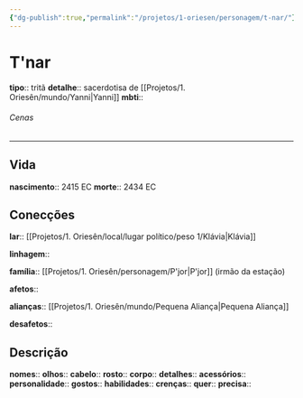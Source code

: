 ```yaml
---
{"dg-publish":true,"permalink":"/projetos/1-oriesen/personagem/t-nar/"}
---
```



# T'nar
**tipo**:: tritã
**detalhe**:: sacerdotisa de [[Projetos/1. Oriesên/mundo/Yanni|Yanni]]
**mbti**:: 

###### Cenas



---
## Vida
**nascimento**:: 2415 EC
**morte**:: 2434 EC


## Conecções
**lar**:: [[Projetos/1. Oriesên/local/lugar político/peso 1/Klávia|Klávia]]

**linhagem**:: 

**família**:: [[Projetos/1. Oriesên/personagem/P'jor|P'jor]] (irmão da estação)

**afetos**:: 

**alianças**:: [[Projetos/1. Oriesên/mundo/Pequena Aliança|Pequena Aliança]]

**desafetos**:: 


## Descrição
**nomes**:: 
**olhos**:: 
**cabelo**:: 
**rosto**:: 
**corpo**:: 
**detalhes**:: 
**acessórios**:: 
**personalidade**:: 
**gostos**:: 
**habilidades**:: 
**crenças**:: 
**quer**:: 
**precisa**:: 